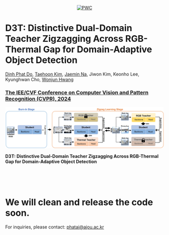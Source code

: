 
<div align="center">

[![PWC](https://cvpr.thecvf.com/static/core/img/cvpr-navbar-logo.svg)](https://arxiv.org/abs/2403.09359)
</div>

# D3T: Distinctive Dual-Domain Teacher Zigzagging Across RGB-Thermal Gap for Domain-Adaptive Object Detection
[Dinh Phat Do](https://github.com/EdwardDo69), [Taehoon Kim](https://scholar.google.com/citations?user=RrKoTX4AAAAJ&hl=en), [Jaemin Na](https://github.com/NaJaeMin92), Jiwon Kim, Keonho Lee, Kyunghwan Cho, [Wonjun Hwang](https://scholar.google.co.uk/citations?user=-I8AfBAAAAAJ&hl=en)<br>
### [The IEE/CVF Conference on Computer Vision and Pattern Recognition (CVPR), 2024](https://cvpr.thecvf.com/)<br>



<p align="center">
<img src="/image/Figure2.jpg"><br>
</p>


**D3T: Distinctive Dual-Domain Teacher Zigzagging Across RGB-Thermal Gap for Domain-Adaptive Object Detection**<br>


<br>
<br>
<br>

# We will clean and release the code soon.

For inquiries, please contact: phatai@ajou.ac.kr
